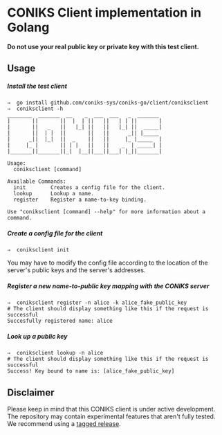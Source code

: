 # CONIKS Client implementation in Golang
__Do not use your real public key or private key with this test client.__

## Usage

##### Install the test client
```
⇒  go install github.com/coniks-sys/coniks-go/client/coniksclient
⇒  coniksclient -h
________  _______  __    _  ___  ___   _  _______
|       ||       ||  |  | ||   ||   | | ||       |
|       ||   _   ||   |_| ||   ||   |_| ||  _____|
|       ||  | |  ||       ||   ||      _|| |_____
|      _||  |_|  ||  _    ||   ||     |_ |_____  |
|     |_ |       || | |   ||   ||    _  | _____| |
|_______||_______||_|  |__||___||___| |_||_______|

Usage:
  coniksclient [command]

Available Commands:
  init        Creates a config file for the client.
  lookup      Lookup a name.
  register    Register a name-to-key binding.

Use "coniksclient [command] --help" for more information about a command.
```

##### Create a config file for the client
```
⇒  coniksclient init
```
You may have to modify the config file according to the location of the
server's public keys and the server's addresses.

##### Register a new name-to-public key mapping with the CONIKS server
```
⇒  coniksclient register -n alice -k alice_fake_public_key
# The client should display something like this if the request is successful
Succesfully registered name: alice
```

##### Look up a public key
```
⇒  coniksclient lookup -n alice
# The client should display something like this if the request is successful
Success! Key bound to name is: [alice_fake_public_key]
```

## Disclaimer
Please keep in mind that this CONIKS client is under active development.
The repository may contain experimental features that aren't fully tested.
We recommend using a [tagged release](https://github.com/coniks-sys/coniks-go/releases).
